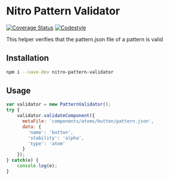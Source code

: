 # Nitro Pattern Validator
[![Coverage Status](https://coveralls.io/repos/github/namics/nitro-component-validator/badge.svg?branch=master)](https://coveralls.io/github/namics/nitro-component-validator?branch=master)
[![Codestyle](https://img.shields.io/badge/codestyle-namics-green.svg)](https://github.com/namics/eslint-config-namics)

This helper verifies that the pattern.json file of a pattern is valid

## Installation

```bash
npm i --save-dev nitro-pattern-validator
```

## Usage

```js
var validator = new PatternValidator();
try {
    validator.validateComponent({
      metaFile: 'components/atoms/button/pattern.json',
      data: {
        'name': 'button',
        'stability': 'alpha',
        'type': 'atom'
      }
    });
} catch(e) {
    console.log(e);
}
```

